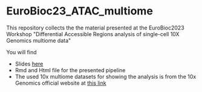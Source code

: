 # EuroBioc23_ATAC_multiome
This repository collects the the material presented at the EuroBioc2023 Workshop 
"Differential Accessible Regions analysis of single-cell 10X Genomics multiome data"

You will find

+ Slides [here](EuroBioc2023_multiome_ATAC.pdf)
+ Rmd and Html file for the presented pipeline
+ The used 10x multiome datasets for showing the analysis is from the 10x Genomics 
official website at [this link](https://www.10xgenomics.com/resources/datasets?query=&page=1&configure%5BhitsPerPage%5D=50&configure%5BmaxValuesPerFacet%5D=1000&refinementList%5Bproduct.name%5D%5B0%5D=Single%20Cell%20Multiome%20ATAC%20%2B%20Gene%20Expression&refinementList%5Bspecies%5D%5B0%5D=Mouse&refinementList%5BanatomicalEntities%5D%5B0%5D=cortex)

